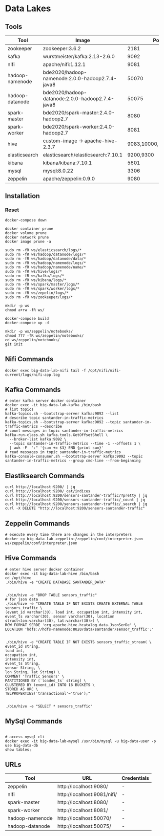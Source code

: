 # Data Lakes

## Tools

| Tool              | Image                              | Ports            | Volume           |
| --------------- | ------------------------------------ | ---------------- | ---------------- |
| zookeeper       | zookeeper:3.6.2                      | 2181             | /logs   |
| kafka           | wurstmeister/kafka:2.13-2.6.0        | 9092             | /opt/workspace,/opt/kafka/logs |
| nifi            | apache/nifi:1.12.1                   | 9081             | /opt/workspace,/opt/nifi/nifi-current/logs |
| hadoop-namenode | bde2020/hadoop-namenode:2.0.0-hadoop2.7.4-java8 | 50070 | /opt/workspace,/opt/hadoop-2.7.4/logs,/hadoop/dfs/name |
| hadoop-datanode | bde2020/hadoop-datanode:2.0.0-hadoop2.7.4-java8 | 50075 | /opt/workspace,/opt/hadoop-2.7.4/logs,/hadoop/dfs/data |
| spark-master    | bde2020/spark-master:2.4.0-hadoop2.7 | 8080 | /opt/workspace,/spark/logs |
| spark-worker    | bde2020/spark-worker:2.4.0-hadoop2.7 | 8081 | /opt/workspace,/spark/logs |
| hive            | custom-image -> apache-hive-2.3.7    | 9083,10000,10001,10002 | /opt/workspace,/opt/derby-data,/opt/hive/logs |
| elasticsearch   | elasticsearch/elasticsearch:7.10.1   | 9200,9300        | /opt/workspace,/usr/share/elasticsearch/logs |
| kibana          | kibana/kibana:7.10.1                 | 5601             | /opt/workspace,/opt/kibana/logs |
| mysql           | mysql:8.0.22                         | 3306             | /var/log/mysql,/var/lib/mysql,/etc/mysql/conf.d |
| zeppelin        | apache/zeppelin:0.9.0                | 9080             | /opt/workspace,/zeppelin/notebook,/zeppelin/logs |

## Installation

### Reset
```shell
docker-compose down

docker container prune
docker volume prune
docker network prune
docker image prune -a

sudo rm -fR ws/elasticsearch/logs/*
sudo rm -fR ws/hadoop/datanode/logs/*
sudo rm -fR ws/hadoop/datanode/data/*
sudo rm -fR ws/hadoop/namenode/logs/*
sudo rm -fR ws/hadoop/namenode/name/*
sudo rm -fR ws/hive/logs/*
sudo rm -fR ws/kafka/logs/*
sudo rm -fR ws/kibana/logs/*
sudo rm -fR ws/spark/master/logs/*
sudo rm -fR ws/spark/worker/logs/*
sudo rm -fR ws/zepelin/logs/*
sudo rm -fR ws/zookeeper/logs/*
```

```shell
mkdir -p ws
chmod a+rw -fR ws/

docker-compose build
docker-compose up -d

mkdir -p ws/zeppelin/notebooks/
chmod 777 -fR ws/zeppelin/notebooks/
cd ws/zeppelin/notebooks/
git init

```
## Nifi Commands
```shell
docker exec big-data-lab-nifi tail -f /opt/nifi/nifi-current/logs/nifi-app.log
```
## Kafka Commands
```shell
# enter kafka server docker container
docker exec -it big-data-lab-kafka /bin/bash
# list topics
kafka-topics.sh --bootstrap-server kafka:9092 --list
# describe topic santander-in-traffic-metrics
kafka-topics.sh --bootstrap-server kafka:9092 --topic santander-in-traffic-metrics --describe
# count messages in topic santander-in-traffic-metrics
kafka-run-class.sh kafka.tools.GetOffsetShell \
  --broker-list kafka:9092 \
  --topic santander-in-traffic-metrics --time -1 --offsets 1 \
  | awk -F  ":" '{sum += $3} END {print sum}'
# read messages in topic santander-in-traffic-metrics
kafka-console-consumer.sh --bootstrap-server kafka:9092 --topic santander-in-traffic-metrics --group cmd-line --from-beginning

```

## Elastiksearch Commands
```shell
curl http://localhost:9200/ | jq
curl http://localhost:9200/_cat/indices
curl http://localhost:9200/sensors-santander-traffic/?pretty | jq
curl http://localhost:9200/sensors-santander-traffic/_count | jq
curl http://localhost:9200/sensors-santander-traffic/_search | jq
curl -X DELETE "http://localhost:9200/sensors-santander-traffic"
```

## Zeppelin Commands
```shell
# execute every time there are changes in the interpreters
docker cp big-data-lab-zeppelin:/zeppelin/conf/interpreter.json ws/zeppelin/conf/interpreter.json
```

## Hive Commands
```shell
# enter hive server docker container
docker exec -it big-data-lab-hive /bin/bash
cd /opt/hive
./bin/hive -e "CREATE DATABASE SANTANDER_DATA"


./bin/hive -e "DROP TABLE sensors_traffic"
# for json data
./bin/hive -e "CREATE TABLE IF NOT EXISTS CREATE EXTERNAL TABLE sensors_traffic \
(event_id varchar(30), load int, occupation int, intensity int, event_ts varchar(30), sensor varchar(30), location struct<lon:varchar(30), lat:varchar(30)>) \
ROW FORMAT SERDE 'org.apache.hive.hcatalog.data.JsonSerDe' \
LOCATION 'hdfs://hdfs-namenode:8020/data/santander/sensor_traffic';"


./bin/hive -e "CREATE TABLE IF NOT EXISTS sensors_traffic_stream( \
event_id string, 
load int,
occupation int,
intensity int,
event_ts String,
sensor String, \
lon String, lat String) \
COMMENT 'Traffic Sensors' \
PARTITIONED BY (`loaded_ts` string) \
CLUSTERED BY (event_id) INTO 16 BUCKETS \
STORED AS ORC \
TBLPROPERTIES('transactional'='true');"


./bin/hive -e "SELECT * sensors_traffic"
```

## MySql Commands
```shell

# access mysql cli
docker exec -it big-data-lab-mysql /usr/bin/mysql -u big-data-user -p
use big-data-db
show tables;
```
## URLs

| Tool              | URL                         | Credentials    |
| ----------------- | --------------------------- | -------------- |
| zeppelin          | http://localhost:9080/      | - |
| nifi              | http://localhost:9081/nifi/ | - |
| spark-master      | http://localhost:8080/ | - |
| spark-worker      | http://localhost:8081/ | - |
| hadoop-namenode   | http://localhost:50070/ | - |
| hadoop-datanode   | http://localhost:50075/ | - |


